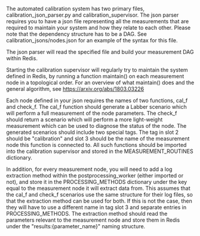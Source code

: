 The automated calibration system has two primary files,
calibration_json_parser.py and calibration_supervisor.
The json parser requires you to have a json file representing
all the measurements that are required to maintain your system
and how they relate to each other. Please note that the dependency 
structure has to be a DAG. See calibration_jsons/nodes.json
for an example of the syntax for this file.

The json parser will read the specified file and build your
measurement DAG within Redis.

Starting the calibration supervisor will regularly try to maintain
the system defined in Redis, by running a function maintain() on
each measurement node in a topological order. For an overview of
what maintain() does and the general algorithm, see
https://arxiv.org/abs/1803.03226

Each node defined in your json requires the names of two functions,
cal_f and check_f. The cal_f function should generate a Labber scenario
which will perform a full measurement of the node parameters. The
check_f should return a scenario which will perform a more light-weight
measurement which can be used to diagnose the status of the node. The
generated scenarios should include two special tags. The tag in slot 2
should be "calibration" and slot 3 should be the name of the measurement
node this function is connected to.
All such functions should be imported into the calibration supervisor
and stored in the MEASUREMENT_ROUTINES dictionary.

In addition, for every measurement node, you will need to add a log
extraction method within the postprocessing_worker (either imported or not),
and store it in the PROCESSING_METHODS dictionary under the key equal
to the measurement node it will extract data from. This assumes that
the cal_f and check_f scenarios use the same structure for their log files,
so that the extraction method can be used for both. If this is not the case,
then they will have to use a different name in tag slot 3 and separate entries
in PROCESSING_METHODS. The extraction method should read the parameters relevant
to the measurement node and store them in Redis under the "results:{parameter_name}"
naming structure.
